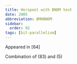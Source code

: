```yaml
---
title: Horspool with BNDM test
date: 2005
abbreviation: BMHBNDM
sidebar:
  order: 92
tags: [bit-parallelism]
---
```


Appeared in [64]

Combination of (83) and (5)

